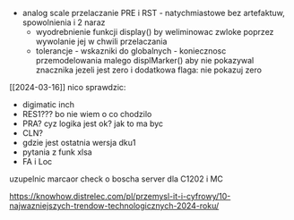 - analog scale przelaczanie PRE i RST - natychmiastowe bez artefaktuw, spowolnienia i 2 naraz
	- wyodrebnienie funkcji display() by weliminowac zwloke poprzez wywolanie jej w chwili przelaczania
	- tolerancje - wskazniki do globalnych - koniecznosc przemodelowania malego displMarker() aby nie pokazywal znacznika jezeli jest zero i dodatkowa flaga: nie pokazuj zero


[[2024-03-16]]
nico sprawdzic:
- digimatic inch
- RES1??? bo nie wiem o co chodzilo
- PRA? cyz logika jest ok? jak to ma byc
- CLN?
- gdzie jest ostatnia wersja dku1
- pytania z funk xlsa
- FA i Loc



uzupelnic marcaor check o boscha
server dla C1202 i MC

https://knowhow.distrelec.com/pl/przemysl-it-i-cyfrowy/10-najwazniejszych-trendow-technologicznych-2024-roku/

